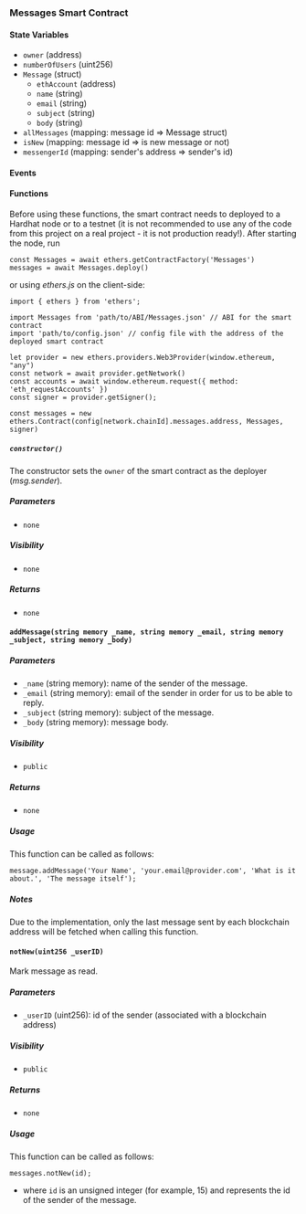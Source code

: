 ### Messages Smart Contract

#### State Variables

- `owner` (address)
- `numberOfUsers` (uint256)
- `Message` (struct)
  - `ethAccount` (address)
  - `name` (string)
  - `email` (string)
  - `subject` (string)
  - `body` (string)
- `allMessages` (mapping: message id => Message struct)
- `isNew` (mapping: message id => is new message or not)
- `messengerId` (mapping: sender's address => sender's id)

#### Events

#### Functions

Before using these functions, the smart contract needs to deployed to a Hardhat node or to a testnet (it is not recommended to use any of the code from this project on a real project - it is not production ready!). After starting the node, run

```
const Messages = await ethers.getContractFactory('Messages')
messages = await Messages.deploy()
```

or using _ethers.js_ on the client-side:

```
import { ethers } from 'ethers';

import Messages from 'path/to/ABI/Messages.json' // ABI for the smart contract
import 'path/to/config.json' // config file with the address of the deployed smart contract

let provider = new ethers.providers.Web3Provider(window.ethereum, "any")
const network = await provider.getNetwork()
const accounts = await window.ethereum.request({ method: 'eth_requestAccounts' })
const signer = provider.getSigner();

const messages = new ethers.Contract(config[network.chainId].messages.address, Messages, signer)
```

##### `constructor()`

The constructor sets the `owner` of the smart contract as the deployer (_msg.sender_).

##### Parameters

- `none`

##### Visibility

- `none`

##### Returns

- `none`

#### `addMessage(string memory _name, string memory _email, string memory _subject, string memory _body)`

##### Parameters

- `_name` (string memory): name of the sender of the message.
- `_email` (string memory): email of the sender in order for us to be able to reply.
- `_subject` (string memory): subject of the message.
- `_body` (string memory): message body.

##### Visibility

- `public`

##### Returns

- `none`

##### Usage

This function can be called as follows:

```
message.addMessage('Your Name', 'your.email@provider.com', 'What is it about.', 'The message itself');
```

##### Notes

Due to the implementation, only the last message sent by each blockchain address will be fetched when calling this function.

#### `notNew(uint256 _userID)`

Mark message as read.

##### Parameters

- `_userID` (uint256): id of the sender (associated with a blockchain address)

##### Visibility

- `public`

##### Returns

- `none`

##### Usage

This function can be called as follows:

```
messages.notNew(id);
```

- where `id` is an unsigned integer (for example, 15) and represents the id of the sender of the message.
